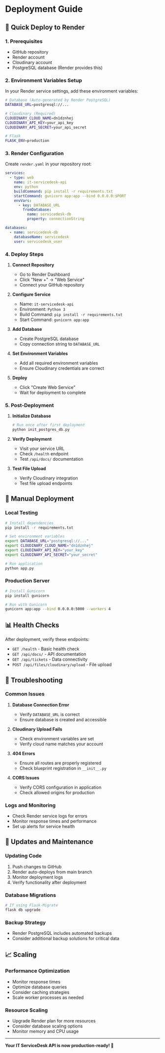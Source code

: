 # Deployment Guide

## 🚀 Quick Deploy to Render

### 1. Prerequisites
- GitHub repository
- Render account
- Cloudinary account
- PostgreSQL database (Render provides this)

### 2. Environment Variables Setup

In your Render service settings, add these environment variables:

```bash
# Database (Auto-generated by Render PostgreSQL)
DATABASE_URL=postgresql://...

# Cloudinary (Required)
CLOUDINARY_CLOUD_NAME=dn1dznhej
CLOUDINARY_API_KEY=your_api_key
CLOUDINARY_API_SECRET=your_api_secret

# Flask
FLASK_ENV=production
```

### 3. Render Configuration

Create `render.yaml` in your repository root:

```yaml
services:
  - type: web
    name: it-servicedesk-api
    env: python
    buildCommand: pip install -r requirements.txt
    startCommand: gunicorn app:app --bind 0.0.0.0:$PORT
    envVars:
      - key: DATABASE_URL
        fromDatabase:
          name: servicedesk-db
          property: connectionString

databases:
  - name: servicedesk-db
    databaseName: servicedesk
    user: servicedesk_user
```

### 4. Deploy Steps

1. **Connect Repository**
   - Go to Render Dashboard
   - Click "New +" → "Web Service"
   - Connect your GitHub repository

2. **Configure Service**
   - Name: `it-servicedesk-api`
   - Environment: `Python 3`
   - Build Command: `pip install -r requirements.txt`
   - Start Command: `gunicorn app:app`

3. **Add Database**
   - Create PostgreSQL database
   - Copy connection string to `DATABASE_URL`

4. **Set Environment Variables**
   - Add all required environment variables
   - Ensure Cloudinary credentials are correct

5. **Deploy**
   - Click "Create Web Service"
   - Wait for deployment to complete

### 5. Post-Deployment

1. **Initialize Database**
   ```bash
   # Run once after first deployment
   python init_postgres_db.py
   ```

2. **Verify Deployment**
   - Visit your service URL
   - Check `/health` endpoint
   - Test `/api/docs/` documentation

3. **Test File Upload**
   - Verify Cloudinary integration
   - Test file upload endpoints

## 🔧 Manual Deployment

### Local Testing
```bash
# Install dependencies
pip install -r requirements.txt

# Set environment variables
export DATABASE_URL="postgresql://..."
export CLOUDINARY_CLOUD_NAME="dn1dznhej"
export CLOUDINARY_API_KEY="your_key"
export CLOUDINARY_API_SECRET="your_secret"

# Run application
python app.py
```

### Production Server
```bash
# Install Gunicorn
pip install gunicorn

# Run with Gunicorn
gunicorn app:app --bind 0.0.0.0:5000 --workers 4
```

## 📊 Health Checks

After deployment, verify these endpoints:

- `GET /health` - Basic health check
- `GET /api/docs/` - API documentation
- `GET /api/tickets` - Data connectivity
- `POST /api/files/cloudinary/upload` - File upload

## 🐛 Troubleshooting

### Common Issues

1. **Database Connection Error**
   - Verify `DATABASE_URL` is correct
   - Ensure database is created and accessible

2. **Cloudinary Upload Fails**
   - Check environment variables are set
   - Verify cloud name matches your account

3. **404 Errors**
   - Ensure all routes are properly registered
   - Check blueprint registration in `__init__.py`

4. **CORS Issues**
   - Verify CORS configuration in application
   - Check allowed origins for production

### Logs and Monitoring

- Check Render service logs for errors
- Monitor response times and performance
- Set up alerts for service health

## 🔄 Updates and Maintenance

### Updating Code
1. Push changes to GitHub
2. Render auto-deploys from main branch
3. Monitor deployment logs
4. Verify functionality after deployment

### Database Migrations
```bash
# If using Flask-Migrate
flask db upgrade
```

### Backup Strategy
- Render PostgreSQL includes automated backups
- Consider additional backup solutions for critical data

## 📈 Scaling

### Performance Optimization
- Monitor response times
- Optimize database queries
- Consider caching strategies
- Scale worker processes as needed

### Resource Scaling
- Upgrade Render plan for more resources
- Consider database scaling options
- Monitor memory and CPU usage

---

**Your IT ServiceDesk API is now production-ready! 🎉**